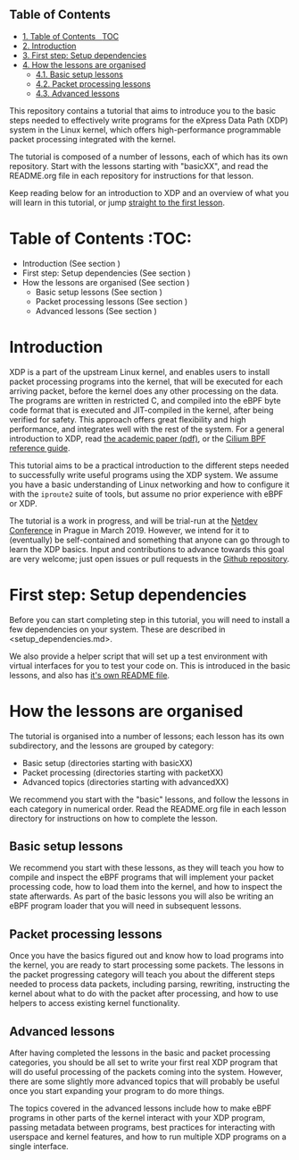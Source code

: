 <div id="table-of-contents">
<h2>Table of Contents</h2>
<div id="text-table-of-contents">
<ul>
<li><a href="#sec-1">1. Table of Contents&#xa0;&#xa0;&#xa0;<span class="tag"><span class="TOC">TOC</span></span></a></li>
<li><a href="#sec-2">2. Introduction</a></li>
<li><a href="#sec-3">3. First step: Setup dependencies</a></li>
<li><a href="#sec-4">4. How the lessons are organised</a>
<ul>
<li><a href="#sec-4-1">4.1. Basic setup lessons</a></li>
<li><a href="#sec-4-2">4.2. Packet processing lessons</a></li>
<li><a href="#sec-4-3">4.3. Advanced lessons</a></li>
</ul>
</li>
</ul>
</div>
</div>


This repository contains a tutorial that aims to introduce you to the basic
steps needed to effectively write programs for the eXpress Data Path (XDP)
system in the Linux kernel, which offers high-performance programmable
packet processing integrated with the kernel.

The tutorial is composed of a number of lessons, each of which has its own
repository. Start with the lessons starting with "basicXX", and read the
README.org file in each repository for instructions for that lesson.

Keep reading below for an introduction to XDP and an overview of what you
will learn in this tutorial, or jump [straight to the first lesson](basic01-xdp-pass/README.md).

# Table of Contents     :TOC:<a id="sec-1" name="sec-1"></a>

-   Introduction (See section )
-   First step: Setup dependencies (See section )
-   How the lessons are organised (See section )
    -   Basic setup lessons (See section )
    -   Packet processing lessons (See section )
    -   Advanced lessons (See section )

# Introduction<a id="sec-2" name="sec-2"></a>

XDP is a part of the upstream Linux kernel, and enables users to install
packet processing programs into the kernel, that will be executed for each
arriving packet, before the kernel does any other processing on the data.
The programs are written in restricted C, and compiled into the eBPF byte
code format that is executed and JIT-compiled in the kernel, after being
verified for safety. This approach offers great flexibility and high
performance, and integrates well with the rest of the system. For a general
introduction to XDP, read [the academic paper (pdf)](https://github.com/xdp-project/xdp-paper/blob/master/xdp-the-express-data-path.pdf), or the [Cilium BPF
reference guide](https://cilium.readthedocs.io/en/latest/bpf/).

This tutorial aims to be a practical introduction to the different steps
needed to successfully write useful programs using the XDP system. We assume
you have a basic understanding of Linux networking and how to configure it
with the `iproute2` suite of tools, but assume no prior experience with eBPF
or XDP.

The tutorial is a work in progress, and will be trial-run at the [Netdev
Conference](https://www.netdevconf.org/0x13/session.html?tutorial-XDP-hands-on) in Prague in March 2019. However, we intend for it to (eventually)
be self-contained and something that anyone can go through to learn the XDP
basics. Input and contributions to advance towards this goal are very
welcome; just open issues or pull requests in the [Github repository](https://github.com/xdp-project/xdp-tutorial/).

# First step: Setup dependencies<a id="sec-3" name="sec-3"></a>

Before you can start completing step in this tutorial, you will need to
install a few dependencies on your system. These are described in
<setup_dependencies.md>.

We also provide a helper script that will set up a test environment with
virtual interfaces for you to test your code on. This is introduced in the
basic lessons, and also has [it's own README file](testenv/README.md).

# How the lessons are organised<a id="sec-4" name="sec-4"></a>

The tutorial is organised into a number of lessons; each lesson has its own
subdirectory, and the lessons are grouped by category:

-   Basic setup (directories starting with basicXX)
-   Packet processing (directories starting with packetXX)
-   Advanced topics (directories starting with advancedXX)

We recommend you start with the "basic" lessons, and follow the lessons in
each category in numerical order. Read the README.org file in each lesson
directory for instructions on how to complete the lesson.

## Basic setup lessons<a id="sec-4-1" name="sec-4-1"></a>

We recommend you start with these lessons, as they will teach you how to
compile and inspect the eBPF programs that will implement your packet
processing code, how to load them into the kernel, and how to inspect the
state afterwards. As part of the basic lessons you will also be writing an
eBPF program loader that you will need in subsequent lessons.

## Packet processing lessons<a id="sec-4-2" name="sec-4-2"></a>

Once you have the basics figured out and know how to load programs into the
kernel, you are ready to start processing some packets. The lessons in the
packet progressing category will teach you about the different steps needed
to process data packets, including parsing, rewriting, instructing the
kernel about what to do with the packet after processing, and how to use
helpers to access existing kernel functionality.

## Advanced lessons<a id="sec-4-3" name="sec-4-3"></a>

After having completed the lessons in the basic and packet processing
categories, you should be all set to write your first real XDP program that
will do useful processing of the packets coming into the system. However,
there are some slightly more advanced topics that will probably be useful
once you start expanding your program to do more things.

The topics covered in the advanced lessons include how to make eBPF programs
in other parts of the kernel interact with your XDP program, passing
metadata between programs, best practices for interacting with userspace and
kernel features, and how to run multiple XDP programs on a single interface.